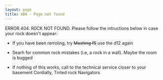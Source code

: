 ```yaml
---
layout: page
title: 404 - Page not found
---
```


ERROR 404. R0CK NOT FOUND.
Please follow the intructions below in case your rock doesn't appear:

- If you have been rerroling, try ~~Mashing f5~~ use the d12 again

- Searh for common rock mistakes (i.e, a rock in a wall). Maybe the 
room is bugged

- If nothing of this works, call to the technical service closer to your basement
Cordially, Tinted rock Navigators
